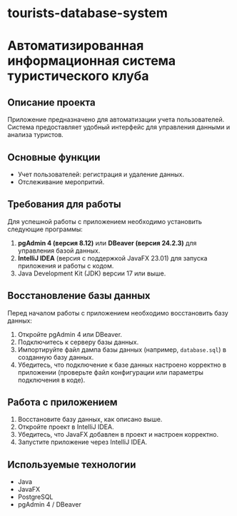 # tourists-database-system
# Автоматизированная информационная система туристического клуба

## Описание проекта
Приложение предназначено для автоматизации учета пользователей. Система предоставляет удобный интерфейс для управления данными и анализа туристов.

## Основные функции
- Учет пользователей: регистрация и удаление данных.
- Отслеживание меропритий.

## Требования для работы
Для успешной работы с приложением необходимо установить следующие программы:
1. **pgAdmin 4 (версия 8.12)** или **DBeaver (версия 24.2.3)** для управления базой данных.
2. **IntelliJ IDEA** (версия с поддержкой JavaFX 23.01) для запуска приложения и работы с кодом.
3. Java Development Kit (JDK) версии 17 или выше.

## Восстановление базы данных
Перед началом работы с приложением необходимо восстановить базу данных:
1. Откройте pgAdmin 4 или DBeaver.
2. Подключитесь к серверу базы данных.
3. Импортируйте файл дампа базы данных (например, `database.sql`) в созданную базу данных.
4. Убедитесь, что подключение к базе данных настроено корректно в приложении (проверьте файл конфигурации или параметры подключения в коде).

## Работа с приложением
1. Восстановите базу данных, как описано выше.
2. Откройте проект в IntelliJ IDEA.
3. Убедитесь, что JavaFX добавлен в проект и настроен корректно.
4. Запустите приложение через IntelliJ IDEA.

## Используемые технологии
- Java
- JavaFX
- PostgreSQL
- pgAdmin 4 / DBeaver
